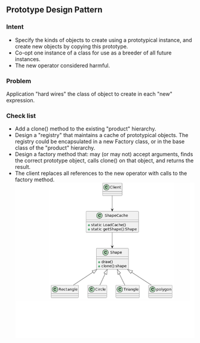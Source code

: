 ## Prototype Design Pattern
### Intent
* Specify the kinds of objects to create using a prototypical instance, and create new objects by copying this prototype.
* Co-opt one instance of a class for use as a breeder of all future instances.
* The new operator considered harmful.
### Problem
Application "hard wires" the class of object to create in each "new" expression.
### Check list
* Add a clone() method to the existing "product" hierarchy.
* Design a "registry" that maintains a cache of prototypical objects. The registry could be encapsulated in a new Factory class, or in the base class of the "product" hierarchy.
* Design a factory method that: may (or may not) accept arguments, finds the correct prototype object, calls clone() on that object, and returns the result.
* The client replaces all references to the new operator with calls to the factory method.
![image](./ProtoType.png)
